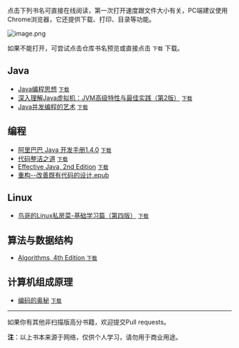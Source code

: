 点击下列书名可直接在线阅读，第一次打开速度跟文件大小有关，PC端建议使用Chrome浏览器，它还提供下载、打印、目录等功能。

![image.png](https://upload-images.jianshu.io/upload_images/5863464-b350642436144387.png?imageMogr2/auto-orient/strip%7CimageView2/2/w/1240)

如果不能打开，可尝试点击仓库书名预览或直接点击 `下载` 下载。

## Java
* [Java编程思想](https://depp.wang/Java-Book/Java编程思想.pdf) [`下载`](https://raw.githubusercontent.com/deppwang/Java-Book/master/Java编程思想.pdf)
* [深入理解Java虚拟机：JVM高级特性与最佳实践（第2版）](https://depp.wang/Java-Book/深入理解Java虚拟机：JVM高级特性与最佳实践（第2版）.pdf) [`下载`](https://raw.githubusercontent.com/deppwang/Java-Book/master/深入理解Java虚拟机：JVM高级特性与最佳实践（第2版）.pdf)
* [Java并发编程的艺术](https://depp.wang/Java-Book/Java并发编程的艺术.pdf) [`下载`](https://raw.githubusercontent.com/deppwang/Java-Book/master/Java并发编程的艺术.pdf) 

## 编程
* [阿里巴巴 Java 开发手册1.4.0](https://depp.wang/Java-Book/阿里巴巴%20Java%20开发手册1.4.0.pdf)  [`下载`](https://raw.githubusercontent.com/deppwang/Java-Book/master/阿里巴巴%20Java%20开发手册1.4.0.pdf) 
* [代码整洁之道](https://depp.wang/Java-Book/代码整洁之道.pdf) [`下载`](https://raw.githubusercontent.com/deppwang/Java-Book/master/代码整洁之道.pdf)
* [Effective Java, 2nd Edition](https://depp.wang/Java-Book/Effective%20Java,%202nd%20Edition.pdf) [`下载`](https://raw.githubusercontent.com/deppwang/Java-Book/master/Effective%20Java,%202nd%20Edition.pdf) 
* [重构--改善既有代码的设计.epub](https://depp.wang/Java-Book/重构--改善既有代码的设计.epub)

## Linux
* [鸟哥的Linux私房菜-基础学习篇（第四版）](https://depp.wang/Java-Book/鸟哥的Linux私房菜-基础学习篇（第四版）.pdf) [`下载`](https://raw.githubusercontent.com/deppwang/Java-Book/master/鸟哥的Linux私房菜-基础学习篇（第四版）.pdf) 

## 算法与数据结构
* [Algorithms, 4th Edition ](https://depp.wang/Java-Book/Algorithms%2C%204th%20Edition.pdf) [`下载`](https://raw.githubusercontent.com/deppwang/Java-Book/master/Algorithms%2C%204th%20Edition.pdf) 
<!--![[Algorithms, 4th Edition ](https://depp.wang/Java-Book/Algorithms%2C%204th%20Edition.pdf)](https://upload-images.jianshu.io/upload_images/5863464-c9f91094458414c8.png?imageMogr2/auto-orient/strip%7CimageView2/2/w/1240)-->
## 计算机组成原理
* [编码的奥秘](https://depp.wang/Java-Book/编码的奥秘.pdf) [`下载`](https://raw.githubusercontent.com/deppwang/Java-Book/master/编码的奥秘.pdf) 
---
如果你有其他非扫描版高分书籍，欢迎提交Pull requests。

**注**：以上书本来源于网络，仅供个人学习，请勿用于商业用途。